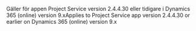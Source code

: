<span data-ttu-id="b78e7-101">Gäller för appen Project Service version 2.4.4.30 eller tidigare i Dynamics 365 (online) version 9.x</span><span class="sxs-lookup"><span data-stu-id="b78e7-101">Applies to Project Service app version 2.4.4.30 or earlier on Dynamics 365 (online) version 9.x</span></span>
